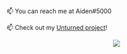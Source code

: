 📫 You can reach me at Aiden#5000

📫 Check out my <a href="https://unturnedliferp.com" rel="noopener noreferrer" target="_blank">Unturned project</a>!

<p align="center">
  <img src ="https://github-readme-stats.vercel.app/api?username=Aiden9034&show_icons=true&hide_border=true&include_all_commits=true&count_private=true&theme=dark">
</p>
